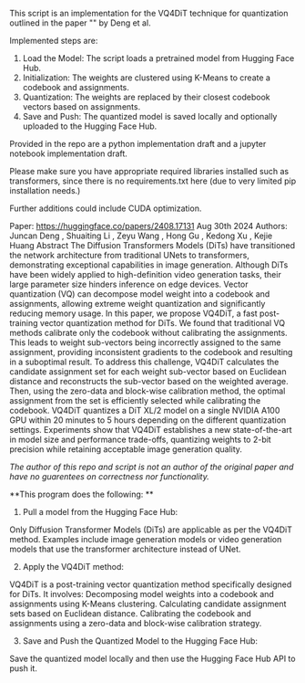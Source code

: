 This script is an implementation for the VQ4DiT technique for quantization outlined in the paper "" by Deng et al.

Implemented steps are:
1. Load the Model: The script loads a pretrained model from Hugging Face Hub.
2. Initialization: The weights are clustered using K-Means to create a codebook and assignments.
3. Quantization: The weights are replaced by their closest codebook vectors based on assignments.
4. Save and Push: The quantized model is saved locally and optionally uploaded to the Hugging Face Hub.

Provided in the repo are a python implementation draft and a jupyter notebook implementation draft.

Please make sure you have appropriate required libraries installed such as transformers, since there is no requirements.txt here (due to very limited pip installation needs.)

Further additions could include CUDA optimization.


Paper:
https://huggingface.co/papers/2408.17131
Aug 30th 2024
Authors:
Juncan Deng
,
Shuaiting Li
,
Zeyu Wang
,
Hong Gu
,
Kedong Xu
,
Kejie Huang
Abstract
The Diffusion Transformers Models (DiTs) have transitioned the network architecture from traditional UNets to transformers, demonstrating exceptional capabilities in image generation. Although DiTs have been widely applied to high-definition video generation tasks, their large parameter size hinders inference on edge devices. Vector quantization (VQ) can decompose model weight into a codebook and assignments, allowing extreme weight quantization and significantly reducing memory usage. In this paper, we propose VQ4DiT, a fast post-training vector quantization method for DiTs. We found that traditional VQ methods calibrate only the codebook without calibrating the assignments. This leads to weight sub-vectors being incorrectly assigned to the same assignment, providing inconsistent gradients to the codebook and resulting in a suboptimal result. To address this challenge, VQ4DiT calculates the candidate assignment set for each weight sub-vector based on Euclidean distance and reconstructs the sub-vector based on the weighted average. Then, using the zero-data and block-wise calibration method, the optimal assignment from the set is efficiently selected while calibrating the codebook. VQ4DiT quantizes a DiT XL/2 model on a single NVIDIA A100 GPU within 20 minutes to 5 hours depending on the different quantization settings. Experiments show that VQ4DiT establishes a new state-of-the-art in model size and performance trade-offs, quantizing weights to 2-bit precision while retaining acceptable image generation quality.

*The author of this repo and script is not an author of the original paper and have no guarentees on correctness nor functionality.*

**This program does the following: **

1. Pull a model from the Hugging Face Hub:

Only Diffusion Transformer Models (DiTs) are applicable as per the VQ4DiT method. Examples include image generation models or video generation models that use the transformer architecture instead of UNet.

2. Apply the VQ4DiT method:

VQ4DiT is a post-training vector quantization method specifically designed for DiTs. It involves:
Decomposing model weights into a codebook and assignments using K-Means clustering.
Calculating candidate assignment sets based on Euclidean distance.
Calibrating the codebook and assignments using a zero-data and block-wise calibration strategy.

3. Save and Push the Quantized Model to the Hugging Face Hub:

Save the quantized model locally and then use the Hugging Face Hub API to push it.

